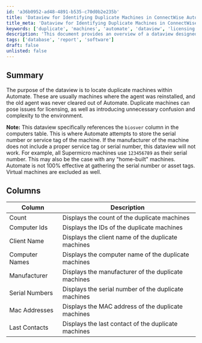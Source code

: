 ```yaml
---
id: 'a36b0952-ad48-4891-b535-c70d0b2e235b'
title: 'Dataview for Identifying Duplicate Machines in ConnectWise Automate'
title_meta: 'Dataview for Identifying Duplicate Machines in ConnectWise Automate'
keywords: ['duplicate', 'machines', 'automate', 'dataview', 'licensing']
description: 'This document provides an overview of a dataview designed to locate duplicate machines within ConnectWise Automate. It explains the importance of identifying duplicates, particularly in relation to licensing issues, and outlines the limitations regarding serial number retrieval from various manufacturers.'
tags: ['database', 'report', 'software']
draft: false
unlisted: false
---
```


## Summary

The purpose of the dataview is to locate duplicate machines within Automate. These are usually machines where the agent was reinstalled, and the old agent was never cleared out of Automate. Duplicate machines can pose issues for licensing, as well as introducing unnecessary confusion and complexity to the environment.

**Note:** This dataview specifically references the `biosver` column in the computers table. This is where Automate attempts to store the serial number or service tag of the machine. If the manufacturer of the machine does not include a proper service tag or serial number, this dataview will not work. For example, all Supermicro machines use `123456789` as their serial number. This may also be the case with any "home-built" machines. Automate is not 100% effective at gathering the serial number or asset tags. Virtual machines are excluded as well.

## Columns

| Column           | Description                                         |
|------------------|-----------------------------------------------------|
| Count            | Displays the count of the duplicate machines        |
| Computer Ids     | Displays the IDs of the duplicate machines          |
| Client Name      | Displays the client name of the duplicate machines   |
| Computer Names   | Displays the computer name of the duplicate machines |
| Manufacturer     | Displays the manufacturer of the duplicate machines  |
| Serial Numbers   | Displays the serial number of the duplicate machines  |
| Mac Addresses    | Displays the MAC address of the duplicate machines   |
| Last Contacts    | Displays the last contact of the duplicate machines  |

